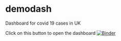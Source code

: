 # demodash
Dashboard for covid 19 cases in UK

Click on this button to open the dashboard [![Binder](https://mybinder.org/badge_logo.svg)](https://mybinder.org/v2/gh/GraceC-339/demodash.git/HEAD?urlpath=voila%2Frender%2FDashboard.ipynb)
